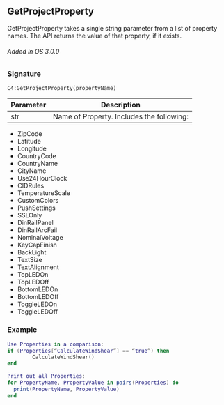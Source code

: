 ## GetProjectProperty

GetProjectProperty takes a single string parameter from a list of property names. The API returns the value of that property, if it exists.

###### Added in OS 3.0.0


### Signature

`C4:GetProjectProperty(propertyName)`


| Parameter | Description |
| --- | --- |
| str | Name of Property. Includes the following: |

- ZipCode
- Latitude
- Longitude
- CountryCode
- CountryName
- CityName
- Use24HourClock
- CIDRules
- TemperatureScale
- CustomColors
- PushSettings
- SSLOnly
- DinRailPanel
- DinRailArcFail
- NominalVoltage
- KeyCapFinish
- BackLight
- TextSize
- TextAlignment
- TopLEDOn
- TopLEDOff
- BottomLEDOn
- BottomLEDOff
- ToggleLEDOn
- ToggleLEDOff


### Example

```lua
Use Properties in a comparison:
if (Properties[“CalculateWindShear”] == “true”) then
    	CalculateWindShear()
end

Print out all Properties:
for PropertyName, PropertyValue in pairs(Properties) do 
  print(PropertyName, PropertyValue)
end
```